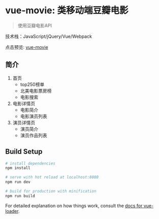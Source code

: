# vue-movie: 类移动端豆瓣电影
> 使用豆瓣电影API

技术栈：JavaScript/jQuery/Vue/Webpack

点击预览: <a target="_blank" href="https://vue-movie.zhouqichao.com">vue-movie</a>

## 简介

1. 首页
	+ top250榜单
	+ 北美电影票房榜
	+ 电影搜索
2. 电影详情页
	+ 电影简介
	+ 电影演员列表
3. 演员详情页
	+ 演员简介
	+ 演员作品列表

## Build Setup

``` bash
# install dependencies
npm install

# serve with hot reload at localhost:8080
npm run dev

# build for production with minification
npm run build
```

For detailed explanation on how things work, consult the [docs for vue-loader](http://vuejs.github.io/vue-loader).
